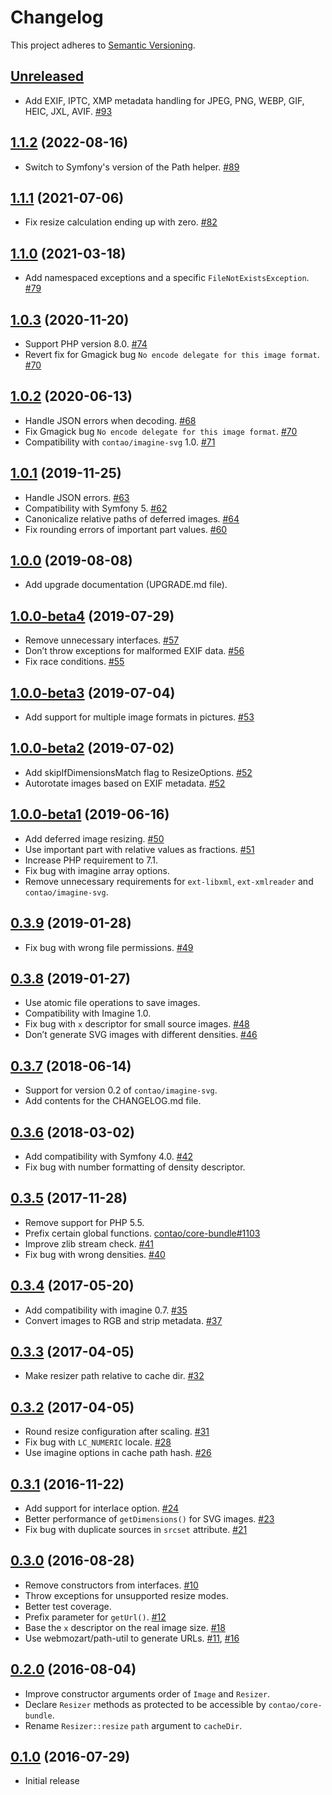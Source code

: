 # Changelog

This project adheres to [Semantic Versioning](https://semver.org/spec/v2.0.0.html).

## [Unreleased]

 * Add EXIF, IPTC, XMP metadata handling for JPEG, PNG, WEBP, GIF, HEIC, JXL, AVIF. [#93]

## [1.1.2] (2022-08-16)

 * Switch to Symfony's version of the Path helper. [#89]

## [1.1.1] (2021-07-06)

 * Fix resize calculation ending up with zero. [#82]

## [1.1.0] (2021-03-18)

 * Add namespaced exceptions and a specific `FileNotExistsException`. [#79]

## [1.0.3] (2020-11-20)

 * Support PHP version 8.0. [#74]
 * Revert fix for Gmagick bug `No encode delegate for this image format`. [#70]

## [1.0.2] (2020-06-13)

 * Handle JSON errors when decoding. [#68]
 * Fix Gmagick bug `No encode delegate for this image format`. [#70]
 * Compatibility with `contao/imagine-svg` 1.0. [#71]

## [1.0.1] (2019-11-25)

 * Handle JSON errors. [#63]
 * Compatibility with Symfony 5. [#62]
 * Canonicalize relative paths of deferred images. [#64]
 * Fix rounding errors of important part values. [#60]

## [1.0.0] (2019-08-08)

 * Add upgrade documentation (UPGRADE.md file).

## [1.0.0-beta4] (2019-07-29)

 * Remove unnecessary interfaces. [#57]
 * Don’t throw exceptions for malformed EXIF data. [#56]
 * Fix race conditions. [#55]

## [1.0.0-beta3] (2019-07-04)

 * Add support for multiple image formats in pictures. [#53]

## [1.0.0-beta2] (2019-07-02)

 * Add skipIfDimensionsMatch flag to ResizeOptions. [#52]
 * Autorotate images based on EXIF metadata. [#52]

## [1.0.0-beta1] (2019-06-16)

 * Add deferred image resizing. [#50]
 * Use important part with relative values as fractions. [#51]
 * Increase PHP requirement to 7.1.
 * Fix bug with imagine array options.
 * Remove unnecessary requirements for `ext-libxml`, `ext-xmlreader` and `contao/imagine-svg`.

## [0.3.9] (2019-01-28)

 * Fix bug with wrong file permissions. [#49]

## [0.3.8] (2019-01-27)

 * Use atomic file operations to save images.
 * Compatibility with Imagine 1.0.
 * Fix bug with `x` descriptor for small source images. [#48]
 * Don’t generate SVG images with different densities. [#46]

## [0.3.7] (2018-06-14)

 * Support for version 0.2 of `contao/imagine-svg`.
 * Add contents for the CHANGELOG.md file.

## [0.3.6] (2018-03-02)

 * Add compatibility with Symfony 4.0. [#42]
 * Fix bug with number formatting of density descriptor.

## [0.3.5] (2017-11-28)

 * Remove support for PHP 5.5.
 * Prefix certain global functions. [contao/core-bundle#1103]
 * Improve zlib stream check. [#41]
 * Fix bug with wrong densities. [#40]

## [0.3.4] (2017-05-20)

 * Add compatibility with imagine 0.7. [#35]
 * Convert images to RGB and strip metadata. [#37]

## [0.3.3] (2017-04-05)

 * Make resizer path relative to cache dir. [#32]

## [0.3.2] (2017-04-05)

 * Round resize configuration after scaling. [#31]
 * Fix bug with `LC_NUMERIC` locale. [#28]
 * Use imagine options in cache path hash. [#26]

## [0.3.1] (2016-11-22)

 * Add support for interlace option. [#24]
 * Better performance of `getDimensions()` for SVG images. [#23]
 * Fix bug with duplicate sources in `srcset` attribute. [#21]

## [0.3.0] (2016-08-28)

 * Remove constructors from interfaces. [#10]
 * Throw exceptions for unsupported resize modes.
 * Better test coverage.
 * Prefix parameter for `getUrl()`. [#12]
 * Base the `x` descriptor on the real image size. [#18]
 * Use webmozart/path-util to generate URLs. [#11], [#16]

## [0.2.0] (2016-08-04)

 * Improve constructor arguments order of `Image` and `Resizer`.
 * Declare `Resizer` methods as protected to be accessible by `contao/core-bundle`.
 * Rename `Resizer::resize` `path` argument to `cacheDir`.

## [0.1.0] (2016-07-29)

 * Initial release

[Unreleased]: https://github.com/contao/image/compare/1.1.2...HEAD
[1.1.2]: https://github.com/contao/image/compare/1.1.1...1.1.2
[1.1.1]: https://github.com/contao/image/compare/1.1.0...1.1.1
[1.1.0]: https://github.com/contao/image/compare/1.0.3...1.1.0
[1.0.3]: https://github.com/contao/image/compare/1.0.2...1.0.3
[1.0.2]: https://github.com/contao/image/compare/1.0.1...1.0.2
[1.0.1]: https://github.com/contao/image/compare/1.0.0...1.0.1
[1.0.0]: https://github.com/contao/image/compare/1.0.0-beta4...1.0.0
[1.0.0-beta4]: https://github.com/contao/image/compare/1.0.0-beta3...1.0.0-beta4
[1.0.0-beta3]: https://github.com/contao/image/compare/1.0.0-beta2...1.0.0-beta3
[1.0.0-beta2]: https://github.com/contao/image/compare/1.0.0-beta1...1.0.0-beta2
[1.0.0-beta1]: https://github.com/contao/image/compare/0.3.9...1.0.0-beta1
[0.3.9]: https://github.com/contao/image/compare/0.3.8...0.3.9
[0.3.8]: https://github.com/contao/image/compare/0.3.7...0.3.8
[0.3.7]: https://github.com/contao/image/compare/0.3.6...0.3.7
[0.3.6]: https://github.com/contao/image/compare/0.3.5...0.3.6
[0.3.5]: https://github.com/contao/image/compare/0.3.4...0.3.5
[0.3.4]: https://github.com/contao/image/compare/0.3.3...0.3.4
[0.3.3]: https://github.com/contao/image/compare/0.3.2...0.3.3
[0.3.2]: https://github.com/contao/image/compare/0.3.1...0.3.2
[0.3.1]: https://github.com/contao/image/compare/0.3.0...0.3.1
[0.3.0]: https://github.com/contao/image/compare/0.2.0...0.3.0
[0.2.0]: https://github.com/contao/image/compare/0.1.0...0.2.0
[0.1.0]: https://github.com/contao/image/commits/0.1.0

[#93]: https://github.com/contao/image/issues/93
[#89]: https://github.com/contao/image/issues/89
[#82]: https://github.com/contao/image/issues/82
[#79]: https://github.com/contao/image/issues/79
[#74]: https://github.com/contao/image/issues/74
[#71]: https://github.com/contao/image/issues/71
[#70]: https://github.com/contao/image/issues/70
[#68]: https://github.com/contao/image/issues/68
[#64]: https://github.com/contao/image/issues/64
[#63]: https://github.com/contao/image/issues/63
[#62]: https://github.com/contao/image/issues/62
[#60]: https://github.com/contao/image/issues/60
[#57]: https://github.com/contao/image/issues/57
[#56]: https://github.com/contao/image/issues/56
[#55]: https://github.com/contao/image/issues/55
[#53]: https://github.com/contao/image/issues/53
[#52]: https://github.com/contao/image/issues/52
[#51]: https://github.com/contao/image/issues/51
[#50]: https://github.com/contao/image/issues/50
[#49]: https://github.com/contao/image/issues/49
[#48]: https://github.com/contao/image/issues/48
[#46]: https://github.com/contao/image/issues/46
[#42]: https://github.com/contao/image/issues/42
[contao/core-bundle#1103]: https://github.com/contao/core-bundle/issues/1103
[#41]: https://github.com/contao/image/issues/41
[#40]: https://github.com/contao/image/issues/40
[#37]: https://github.com/contao/image/issues/37
[#35]: https://github.com/contao/image/issues/35
[#32]: https://github.com/contao/image/issues/32
[#31]: https://github.com/contao/image/issues/31
[#28]: https://github.com/contao/image/issues/28
[#26]: https://github.com/contao/image/issues/26
[#24]: https://github.com/contao/image/issues/24
[#23]: https://github.com/contao/image/issues/23
[#21]: https://github.com/contao/image/issues/21
[#18]: https://github.com/contao/image/issues/18
[#16]: https://github.com/contao/image/issues/16
[#12]: https://github.com/contao/image/issues/12
[#11]: https://github.com/contao/image/issues/11
[#10]: https://github.com/contao/image/issues/10
